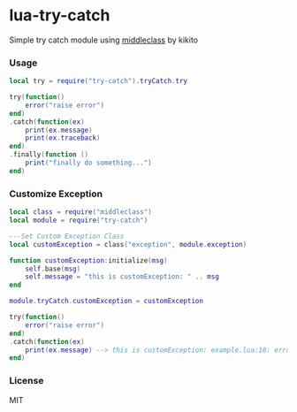 # lua-try-catch
Simple try catch module using [middleclass](https://github.com/kikito/middleclass) by kikito

### Usage

```lua
local try = require("try-catch").tryCatch.try

try(function()
    error("raise error")
end)
.catch(function(ex)
    print(ex.message)
    print(ex.traceback)
end)
.finally(function ()
    print("finally do something...")
end)
```

### Customize Exception

```lua
local class = require("middleclass")
local module = require("try-catch")

---Set Custom Exception Class
local customException = class("exception", module.exception)

function customException:initialize(msg)
    self.base(msg)
    self.message = "this is customException: " .. msg
end

module.tryCatch.customException = customException
```

```lua
try(function()
    error("raise error")
end)
.catch(function(ex)
    print(ex.message) --> this is customException: example.lua:18: error   
end)
```

### License
MIT
